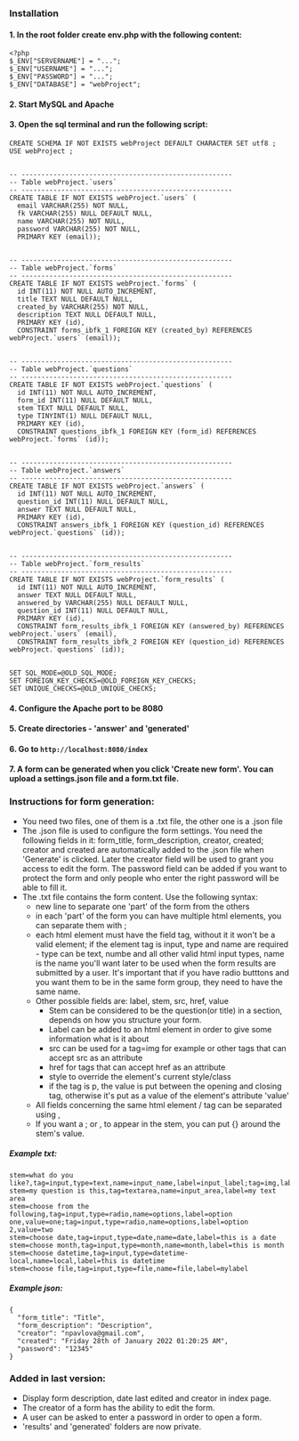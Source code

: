 ### Installation

#### 1. In the root folder create env.php with the following content:
```
<?php
$_ENV["SERVERNAME"] = "...";
$_ENV["USERNAME"] = "...";
$_ENV["PASSWORD"] = "...";
$_ENV["DATABASE"] = "webProject";
```

#### 2. Start MySQL and Apache

#### 3. Open the sql terminal and run the following script:
```
CREATE SCHEMA IF NOT EXISTS webProject DEFAULT CHARACTER SET utf8 ;
USE webProject ;


-- -----------------------------------------------------
-- Table webProject.`users`
-- -----------------------------------------------------
CREATE TABLE IF NOT EXISTS webProject.`users` (
  email VARCHAR(255) NOT NULL,
  fk VARCHAR(255) NULL DEFAULT NULL,
  name VARCHAR(255) NOT NULL,
  password VARCHAR(255) NOT NULL,
  PRIMARY KEY (email));


-- -----------------------------------------------------
-- Table webProject.`forms`
-- -----------------------------------------------------
CREATE TABLE IF NOT EXISTS webProject.`forms` (
  id INT(11) NOT NULL AUTO_INCREMENT,
  title TEXT NULL DEFAULT NULL,
  created_by VARCHAR(255) NOT NULL,
  description TEXT NULL DEFAULT NULL,
  PRIMARY KEY (id),
  CONSTRAINT forms_ibfk_1 FOREIGN KEY (created_by) REFERENCES webProject.`users` (email));


-- -----------------------------------------------------
-- Table webProject.`questions`
-- -----------------------------------------------------
CREATE TABLE IF NOT EXISTS webProject.`questions` (
  id INT(11) NOT NULL AUTO_INCREMENT,
  form_id INT(11) NULL DEFAULT NULL,
  stem TEXT NULL DEFAULT NULL,
  type TINYINT(1) NULL DEFAULT NULL,
  PRIMARY KEY (id),
  CONSTRAINT questions_ibfk_1 FOREIGN KEY (form_id) REFERENCES webProject.`forms` (id));


-- -----------------------------------------------------
-- Table webProject.`answers`
-- -----------------------------------------------------
CREATE TABLE IF NOT EXISTS webProject.`answers` (
  id INT(11) NOT NULL AUTO_INCREMENT,
  question_id INT(11) NULL DEFAULT NULL,
  answer TEXT NULL DEFAULT NULL,
  PRIMARY KEY (id),
  CONSTRAINT answers_ibfk_1 FOREIGN KEY (question_id) REFERENCES webProject.`questions` (id));


-- -----------------------------------------------------
-- Table webProject.`form_results`
-- -----------------------------------------------------
CREATE TABLE IF NOT EXISTS webProject.`form_results` (
  id INT(11) NOT NULL AUTO_INCREMENT,
  answer TEXT NULL DEFAULT NULL,
  answered_by VARCHAR(255) NULL DEFAULT NULL,
  question_id INT(11) NULL DEFAULT NULL,
  PRIMARY KEY (id),
  CONSTRAINT form_results_ibfk_1 FOREIGN KEY (answered_by) REFERENCES webProject.`users` (email),
  CONSTRAINT form_results_ibfk_2 FOREIGN KEY (question_id) REFERENCES webProject.`questions` (id));


SET SQL_MODE=@OLD_SQL_MODE;
SET FOREIGN_KEY_CHECKS=@OLD_FOREIGN_KEY_CHECKS;
SET UNIQUE_CHECKS=@OLD_UNIQUE_CHECKS;
```

#### 4. Configure the Apache port to be 8080

#### 5. Create directories - 'answer' and 'generated'

#### 6. Go to `http://localhost:8080/index`

#### 7. A form can be generated when you click 'Create new form'. You can upload a settings.json file and a form.txt file.


### Instructions for form generation:

- You need two files, one of them is a .txt file, the other one is a .json file
- The .json file is used to configure the form settings. You need the following fields in it: form_title, form_description, creator, created; creator and created are automatically added to the .json file when 'Generate' is clicked. Later the creator field will be used to grant you access to edit the form. The password field can be added if you want to protect the form and only people who enter the right password will be able to fill it.
- The .txt file contains the form content. Use the following syntax:
  - new line to separate one 'part' of the form from the others
  - in each 'part' of the form you can have multiple html elements, you can separate them with ;
  - each html element must have the field tag, without it it won't be a valid element; if the element tag is input, type and name are required - type can be text, numbe and all other valid html input types, name is the name you'll want later to be used when the form results are submitted by a user. It's important that if you have radio butttons and you want them to be in the same form group, they need to have the same name.
  - Other possible fields are: label, stem, src, href, value
    - Stem can be considered to be the question(or title) in a section, depends on how you structure your form.
    - Label can be added to an html element in order to give some information what is it about
    - src can be used for a tag=img for example or other tags that can accept src as an attribute
    - href for tags that can accept href as an attribute
    - style to override the element's current style/class
    - if the tag is p, the value is put between the opening and closing tag, otherwise it's put as a value of the element's attribute 'value'
  - All fields concerning the same html element / tag can be separated using ,
  - If you want a ; or , to appear in the stem, you can put {} around the stem's value. 

##### Example txt:
```
stem=what do you like?,tag=input,type=text,name=input_name,label=input_label;tag=img,label=img_label,src=assets/logo.png
stem=my question is this,tag=textarea,name=input_area,label=my text area
stem=choose from the following,tag=input,type=radio,name=options,label=option one,value=one;tag=input,type=radio,name=options,label=option 2,value=two
stem=choose date,tag=input,type=date,name=date,label=this is a date
stem=choose month,tag=input,type=month,name=month,label=this is month
stem=choose datetime,tag=input,type=datetime-local,name=local,label=this is datetime
stem=choose file,tag=input,type=file,name=file,label=mylabel
```

##### Example json:

```
{
  "form_title": "Title",
  "form_description": "Description",
  "creator": "npavlova@gmail.com",
  "created": "Friday 28th of January 2022 01:20:25 AM",
  "password": "12345"
}
```

### Added in last version:
- Display form description, date last edited and creator in index page.
- The creator of a form has the ability to edit the form.
- A user can be asked to enter a password in order to open a form.
- 'results' and 'generated' folders are now private.